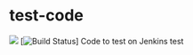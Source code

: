 # test-code

![](http://140.211.168.153:8080/job/demo-build/badge/icon&.png)
[![Build Status](http://140.211.168.153:8080/buildStatus/icon?job=demo-build&.png)]
Code to test on Jenkins
test
